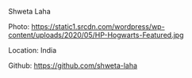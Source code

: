 Shweta Laha

Photo: https://static1.srcdn.com/wordpress/wp-content/uploads/2020/05/HP-Hogwarts-Featured.jpg

Location: India

Github: https://github.com/shweta-laha
